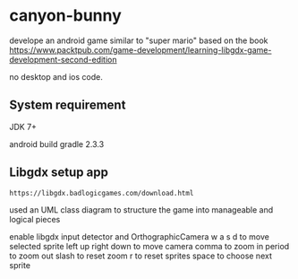 # canyon-bunny

develope an android game similar to "super mario" based on the book 
https://www.packtpub.com/game-development/learning-libgdx-game-development-second-edition

no desktop and ios code.

## System requirement
 JDK 7+
 
 android build gradle 2.3.3

## Libgdx setup app
    https://libgdx.badlogicgames.com/download.html
    
used an UML class diagram to structure the game into manageable and logical pieces

enable libgdx input detector and OrthographicCamera
 w a s d to move selected sprite
 left up right down to move camera
 comma to zoom in
 period to zoom out
 slash to reset zoom
 r to reset sprites
 space to choose next sprite
